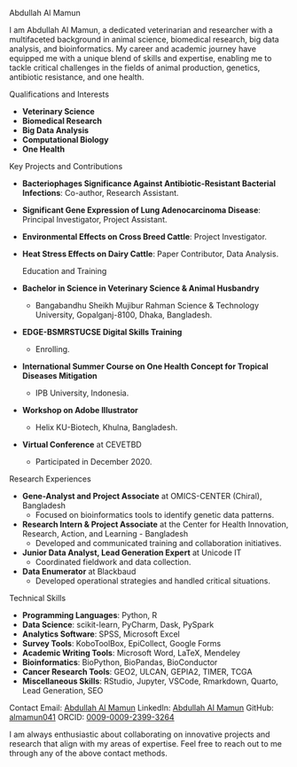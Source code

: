  Abdullah Al Mamun

I am Abdullah Al Mamun, a dedicated veterinarian and researcher with a multifaceted background in animal science, biomedical research, big data analysis, and bioinformatics. My career and academic journey have equipped me with a unique blend of skills and expertise, enabling me to tackle critical challenges in the fields of animal production, genetics, antibiotic resistance, and one health.

Qualifications and Interests
- **Veterinary Science**
- **Biomedical Research**
- **Big Data Analysis**
- **Computational Biology**
- **One Health**

 Key Projects and Contributions
- **Bacteriophages Significance Against Antibiotic-Resistant Bacterial Infections**: Co-author, Research Assistant.
- **Significant Gene Expression of Lung Adenocarcinoma Disease**: Principal Investigator, Project Assistant.
- **Environmental Effects on Cross Breed Cattle**: Project Investigator.
- **Heat Stress Effects on Dairy Cattle**: Paper Contributor, Data Analysis.

  Education and Training
- **Bachelor in Science in Veterinary Science & Animal Husbandry**
  - Bangabandhu Sheikh Mujibur Rahman Science & Technology University, Gopalganj-8100, Dhaka, Bangladesh.
- **EDGE-BSMRSTUCSE Digital Skills Training**
  - Enrolling.
- **International Summer Course on One Health Concept for Tropical Diseases Mitigation**
  - IPB University, Indonesia.
- **Workshop on Adobe Illustrator**
  - Helix KU-Biotech, Khulna, Bangladesh.
- **Virtual Conference** at CEVETBD
  - Participated in December 2020.
  
Research Experiences
- **Gene-Analyst and Project Associate** at OMICS-CENTER (Chiral), Bangladesh
  - Focused on bioinformatics tools to identify genetic data patterns.
- **Research Intern & Project Associate** at the Center for Health Innovation, Research, Action, and Learning - Bangladesh
  - Developed and communicated training and collaboration initiatives.
- **Junior Data Analyst, Lead Generation Expert** at Unicode IT
  - Coordinated fieldwork and data collection.
- **Data Enumerator** at Blackbaud
  - Developed operational strategies and handled critical situations.

Technical Skills
- **Programming Languages**: Python, R
- **Data Science**: scikit-learn, PyCharm, Dask, PySpark
- **Analytics Software**: SPSS, Microsoft Excel
- **Survey Tools**: KoboToolBox, EpiCollect, Google Forms
- **Academic Writing Tools**: Microsoft Word, LaTeX, Mendeley
- **Bioinformatics**: BioPython, BioPandas, BioConductor
- **Cancer Research Tools**: GEO2, ULCAN, GEPIA2, TIMER, TCGA
- **Miscellaneous Skills**: RStudio, Jupyter, VSCode, Rmarkdown, Quarto, Lead Generation, SEO

Contact
Email: [Abdullah Al Mamun](mailto:abdullahmamunbsmrstu@gmail.com)
LinkedIn: [Abdullah Al Mamun](http://www.linkedin.com/in/abudullah-al-mamun-b511581b6)
GitHub: [almamun041](https://github.com/almamun041)
ORCID: [0009-0009-2399-3264](https://orcid.org/0009-0009-2399-3264)

I am always enthusiastic about collaborating on innovative projects and research that align with my areas of expertise. Feel free to reach out to me through any of the above contact methods.

